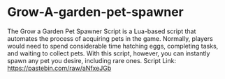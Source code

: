 # Grow-A-garden-pet-spawner
The Grow a Garden Pet Spawner Script is a Lua-based script that automates the process of acquiring pets in the game. Normally, players would need to spend considerable time hatching eggs, completing tasks, and waiting to collect pets. With this script, however, you can instantly spawn any pet you desire, including rare ones.
Script Link: https://pastebin.com/raw/aNfxeJGb
